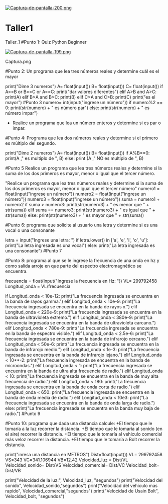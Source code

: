 [![Captura-de-pantalla-200.png](https://i.postimg.cc/9My0hykb/Captura-de-pantalla-200.png)](https://postimg.cc/8JPNdfNf)

# Taller1

Taller_1
#Punto 1: Quiz Python Beginner


[![Captura-de-pantalla-199.png](https://i.postimg.cc/PqWnfKtC/Captura-de-pantalla-199.png)](https://postimg.cc/cKLbXRtW)


Captura.png

#Punto 2: Un programa que lea tres números reales y determine cuál es el mayor

print("Dime 3 numeros")
A= float(input())
B= float(input())
C= float(input())
if A==B or B==C or A==C:
    print("dar valores diferentes")
elif A>B and A>C:
    print(A)
elif B>A and B>C:
    print(B)
elif C>A and C>B:
    print(C)
print("es el mayor")
#Punto 3
numero= int(input("ingrese un número"))
if numero%2 == 0:
     print(str(numero) + " es número par")
else:
     print(str(numero) + " es número impar")
- Realice un programa que lea un número enteros y determine si es par o impar.


#Punto 4: Programa que lea dos números reales y determine si el primero es múltiplo del segundo.

print("Dime 2 numeros")
A= float(input())
B= float(input())
if A%B==0:
    print(A ," es multiplo de ", B)
else:
    print (A ," NO es multiplo de ", B)
    
#Punto 5
Realice un programa que lea tres números reales y determine si la suma de los dos primeros es mayor, menor o igual que el tercer número.

"Realice un programa que lea tres números reales y determine si la suma de los dos primeros es mayor, menor o igual que el tercer número"
numero1 = float(input("ingrese un número"))
numero2 = float(input("ingrese un número"))
numero3 = float(input("ingrese un número"))
suma = numero1 + numero2
if suma > numero3:
    print(str(numero3) + " es menor que " + str(suma))
elif suma == numero3:
    print(str(numero3) + " es igual que " + str(suma))
else:
    print(str(numero3) + " es mayor que " + str(suma))



#Punto 6: programa que solicite al usuario una letra y determine si es una vocal o una consonante

letra = input("Ingrese una letra: ")
if letra.lower() in ['a', 'e', 'i', 'o', 'u']:
    print("La letra ingresada es una vocal")
else:
    print("La letra ingresada es una consonante")
#Punto 7

#Punto 8: programa al que se le ingrese la frecuencia de una onda en hz y como salida arroje en que parte del espectro electromagnético se encuentra.

frecuencia = float(input("Ingrese la frecuencia en Hz: "))
VL= 299792458
Longitud_onda = VL/frecuencia

if Longitud_onda < 10e-12:
    print("La frecuencia ingresada se encuentra en la banda de rayos gamma.")
elif Longitud_onda < 10e-9:
    print("La frecuencia ingresada se encuentra en la banda de rayos x.")
elif Longitud_onda < 220e-9:
    print("La frecuencia ingresada se encuentra en la banda de ultravioleta extremo.")
elif Longitud_onda < 380e-9:
    print("La frecuencia ingresada se encuentra en la banda de ultravioleta carcano.")
elif Longitud_onda < 780e-9:
    print("La frecuencia ingresada se encuentra en la banda de espectro visible.")
elif Longitud_onda < 2.5e-6:
    print("La frecuencia ingresada se encuentra en la banda de infrarojo cercano.")
elif Longitud_onda < 50e-6:
    print("La frecuencia ingresada se encuentra en la banda de infrarojo medio.")
elif Longitud_onda < 1e-3:
    print("La frecuencia ingresada se encuentra en la banda de infrarojo lejano.")
elif Longitud_onda < 10**-2:
    print("La frecuencia ingresada se encuentra en la banda de microondas.")
elif Longitud_onda < 1:
    print("La frecuencia ingresada se encuentra en la banda de ultra alta frecuencia de radio.")
elif Longitud_onda < 10:
    print("La frecuencia ingresada se encuentra en la banda de muy alta frecuencia de radio.")
elif Longitud_onda < 180:
    print("La frecuencia ingresada se encuentra en la banda de onda corta de radio.")
elif Longitud_onda < 650:
    print("La frecuencia ingresada se encuentra en la banda de onda media de radio.")
elif Longitud_onda < 10e3:
    print("La frecuencia ingresada se encuentra en la banda de onda larga de radio.")
else:
    print("La frecuencia ingresada se encuentra en la banda muy baja de radio.")
#Punto 9

#Punto 10: programa que dada una distancia calcule: +El tiempo que le tomaría a la luz recorrer la distancia. +El tiempo que le tomaría al sonido (en el aire) recorrer la distancia. +El tiempo que le tomaría al vehiculo comercial más veloz recorrer la distancia. +El tiempo que le tomaría a Bolt recorrer la distancia.

print("inresa una distancia en METROS")
Dist=float(input())
VL= 299792458
VS=343
VC=341.106944
VB=12.42
Velocidad_luz = Dist/VL
Velocidad_sonido= Dist/VS
Velocidad_comercial= Dist/VC
Velocidad_bolt= Dist/VB

print("Velocidad de la luz:", Velocidad_luz, "segundos")
print("Velocidad del sonido", Velocidad_sonido,"segundos")
print("Velocidad del vehiculo mas rapido", Velocidad_comercial,"segundos")
print("Velocidad de Usain Bolt", Velocidad_bolt, "segundos")
